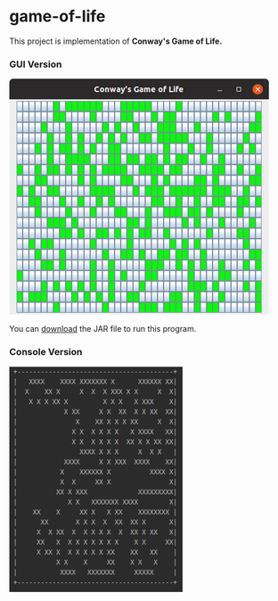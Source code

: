 # game-of-life
This project is implementation of **Conway's Game of Life.**

### GUI Version

![GUI Version](/gui-version.png)

You can [download](https://github.com/gaurav-dogra/game-of-life/releases/download/v1.0/game-of-life.jar) the JAR file to run this program.

### Console Version

![Console Version](/console-version.png)
